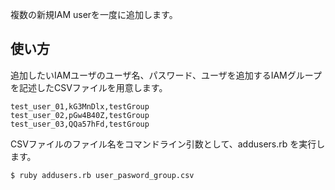 複数の新規IAM userを一度に追加します。

## 使い方

追加したいIAMユーザのユーザ名、パスワード、ユーザを追加するIAMグループを記述したCSVファイルを用意します。

```user_password_group.csv
test_user_01,kG3MnDlx,testGroup
test_user_02,pGw4B40Z,testGroup
test_user_03,QQa57hFd,testGroup
```

CSVファイルのファイル名をコマンドライン引数として、addusers.rb を実行します。

```
$ ruby addusers.rb user_pasword_group.csv
```
